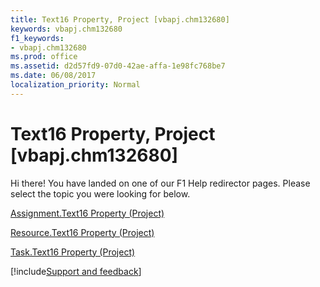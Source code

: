 ```yaml
---
title: Text16 Property, Project [vbapj.chm132680]
keywords: vbapj.chm132680
f1_keywords:
- vbapj.chm132680
ms.prod: office
ms.assetid: d2d57fd9-07d0-42ae-affa-1e98fc768be7
ms.date: 06/08/2017
localization_priority: Normal
---
```



# Text16 Property, Project [vbapj.chm132680]

Hi there! You have landed on one of our F1 Help redirector pages. Please select the topic you were looking for below.

[Assignment.Text16 Property (Project)](http://msdn.microsoft.com/library/cd01c1a8-73f9-4fd1-aea4-434256492dbf%28Office.15%29.aspx)

[Resource.Text16 Property (Project)](http://msdn.microsoft.com/library/1abdcfb0-b34b-b52d-7dbb-2580b99c9e10%28Office.15%29.aspx)

[Task.Text16 Property (Project)](http://msdn.microsoft.com/library/3d817f3f-235f-f226-a9a4-4b2740847d4c%28Office.15%29.aspx)

[!include[Support and feedback](~/includes/feedback-boilerplate.md)]